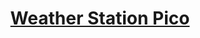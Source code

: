 # <p align="center"><u>Weather Station Pico</u></p>
 
 
<!--
![Hexabot](/img/Hexabot_Model_v1.png)
-->
